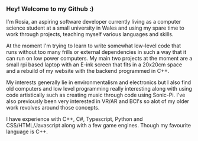 ### Hey! Welcome to my Github :)

I'm Rosia, an aspiring software developer currently living as a computer science student at a small university in Wales and using my spare time to work through projects, teaching myself various languages and skills. 

At the moment I'm trying to learn to write somewhat low-level code that runs without too many frills or external dependencies in such a way that it can run on low power computers. My main two projects at the moment are a small rpi based laptop with an E-ink screen that fits in a 20x20cm space and a rebuild of my website with the backend programmed in C++.

My interests generally lie in environmentalism and electronics but I also find old computers and low level programming really interesting along with using code artistically such as creating music through code using Sonic-Pi. I've also previously been very interested in VR/AR and BCI's so alot of my older work revolves around those concepts.

I have experience with C++, C#, Typescript, Python and CSS/HTML/Javascript along with a few game engines. Though my favourite language is C++.
